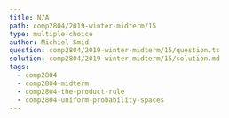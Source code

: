 ```yaml
---
title: N/A
path: comp2804/2019-winter-midterm/15
type: multiple-choice
author: Michiel Smid
question: comp2804/2019-winter-midterm/15/question.ts
solution: comp2804/2019-winter-midterm/15/solution.md
tags:
  - comp2804
  - comp2804-midterm
  - comp2804-the-product-rule
  - comp2804-uniform-probability-spaces
---
```

